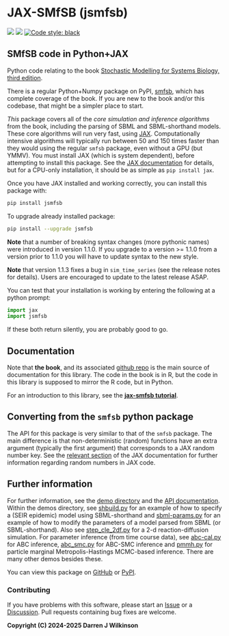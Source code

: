 # JAX-SMfSB (jsmfsb)

[![](https://readthedocs.org/projects/jax-smfsb/badge/)](https://jax-smfsb.readthedocs.io/en/latest/index.html)
[![](https://github.com/darrenjw/jax-smfsb/actions/workflows/ci.yml/badge.svg)](https://github.com/darrenjw/jax-smfsb/actions)
[![Code style: black](https://img.shields.io/badge/code%20style-black-000000.svg)](https://github.com/psf/black)

## SMfSB code in Python+JAX

Python code relating to the book [Stochastic Modelling for Systems Biology, third edition](https://github.com/darrenjw/smfsb/).

There is a regular Python+Numpy package on PyPI, [smfsb](https://pypi.org/project/smfsb/), which has complete coverage of the book. If you are new to the book and/or this codebase, that might be a simpler place to start.

*This* package covers all of the *core simulation and inference algorithms* from the book, including the parsing of SBML and SBML-shorthand models. These core algorithms will run very fast, using [JAX](https://jax.readthedocs.io/). Computationally intensive algorithms will typically run between 50 and 150 times faster than they would using the regular `smfsb` package, even without a GPU (but YMMV). You must install JAX (which is system dependent), before attempting to install this package. See the [JAX documentation](https://jax.readthedocs.io/en/latest/installation.html) for details, but for a CPU-only installation, it should be as simple as `pip install jax`.

Once you have JAX installed and working correctly, you can install this package with:
```bash
pip install jsmfsb
```
To upgrade already installed package:
```bash
pip install --upgrade jsmfsb
```

**Note** that a number of breaking syntax changes (more pythonic names) were introduced in version 1.1.0. If you upgrade to a version >= 1.1.0 from a version prior to 1.1.0 you will have to update syntax to the new style.

**Note** that version 1.1.3 fixes a bug in `sim_time_series` (see the release notes for details). Users are encouraged to update to the latest release ASAP.

You can test that your installation is working by entering the following at a python prompt:

```python
import jax
import jsmfsb
```
If these both return silently, you are probably good to go.

## Documentation

Note that **the book**, and its associated [github repo](https://github.com/darrenjw/smfsb) is the main source of documentation for this library. The code in the book is in R, but the code in this library is supposed to mirror the R code, but in Python.

For an introduction to this library, see the **[jax-smfsb tutorial](https://jax-smfsb.readthedocs.io/en/latest/source/tutorial.html)**. 

## Converting from the `smfsb` python package

The API for this package is very similar to that of the `smfsb` package. The main difference is that non-deterministic (random) functions have an extra argument (typically the first argument) that corresponds to a JAX random number key. See the [relevant section](https://jax.readthedocs.io/en/latest/random-numbers.html) of the JAX documentation for further information regarding random numbers in JAX code.

## Further information

For further information, see the [demo directory](https://github.com/darrenjw/jax-smfsb/tree/main/demos) and the [API documentation](https://jax-smfsb.readthedocs.io/en/latest/index.html). Within the demos directory, see [shbuild.py](https://github.com/darrenjw/jax-smfsb/tree/main/demos/shbuild.py) for an example of how to specify a (SEIR epidemic) model using SBML-shorthand and [sbml-params.py](https://github.com/darrenjw/jax-smfsb/tree/main/demos/sbml-params.py) for an example of how to modify the parameters of a model parsed from SBML (or SBML-shorthand). Also see [step_cle_2df.py](https://github.com/darrenjw/jax-smfsb/tree/main/demos/step_cle_2df.py) for a 2-d reaction-diffusion simulation. For parameter inference (from time course data), see [abc-cal.py](https://github.com/darrenjw/jax-smfsb/tree/main/demos/abc-cal.py) for ABC inference, [abc_smc.py](https://github.com/darrenjw/jax-smfsb/tree/main/demos/abc_smc.py) for ABC-SMC inference and [pmmh.py](https://github.com/darrenjw/jax-smfsb/tree/main/demos/pmmh.py) for particle marginal Metropolis-Hastings MCMC-based inference. There are many other demos besides these.

You can view this package on [GitHub](https://github.com/darrenjw/jax-smfsb) or [PyPI](https://pypi.org/project/jsmfsb/).

### Contributing

If you have problems with this software, please start an [Issue](https://github.com/darrenjw/jax-smfsb/issues) or a [Discussion](https://github.com/darrenjw/jax-smfsb/discussions). Pull requests containing bug fixes are welcome.


**Copyright (C) 2024-2025 Darren J Wilkinson**


